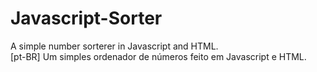 # Javascript-Sorter
A simple number sorterer in Javascript and HTML.  
[pt-BR] Um simples ordenador de números feito em Javascript e HTML. 
